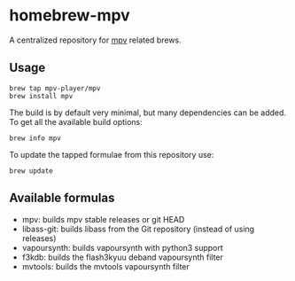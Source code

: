 homebrew-mpv
============

A centralized repository for [mpv](https://github.com/mpv-player/mpv) related brews.

Usage
-----

    brew tap mpv-player/mpv
    brew install mpv

The build is by default very minimal, but many dependencies can be added.
To get all the available build options:

    brew info mpv

To update the tapped formulae from this repository use:

    brew update

Available formulas
------------------

 *  mpv: builds mpv stable releases or git HEAD
 *  libass-git: builds libass from the Git repository (instead of using releases)
 *  vapoursynth: builds vapoursynth with python3 support
 *  f3kdb: builds the flash3kyuu deband vapoursynth filter
 *  mvtools: builds the mvtools vapoursynth filter
